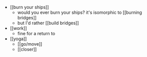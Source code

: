 - [[burn your ships]]
	- would you ever burn your ships? it's isomorphic to [[burning bridges]]
	- but I'd rather [[build bridges]]
- [[work]]
	- fine for a return to
- [[yoga]]
	- [[go/move]]
	- [[closer]]